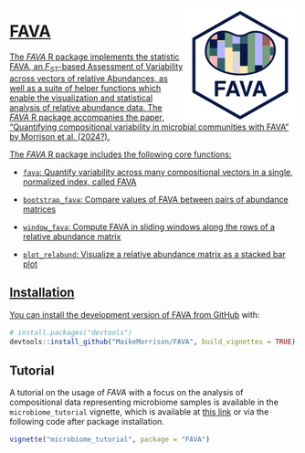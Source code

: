 
<!-- README.md is generated from README.Rmd. Please edit that file -->

<a href='https://github.com/MaikeMorrison/FAVA'/><img src='man/figures/FAVA_logo_2.png' height="200" align="right" style="float:right; height:200px;" />

# FAVA

<!-- badges: start -->
<!-- badges: end -->

The *FAVA* R package implements the statistic FAVA, an $F_{ST}$-based
Assessment of Variability across vectors of relative Abundances, as well
as a suite of helper functions which enable the visualization and
statistical analysis of relative abundance data. The *FAVA* R package
accompanies the paper, “Quantifying compositional variability in
microbial communities with FAVA” by Morrison et al. (2024?).

The *FAVA* R package includes the following core functions:

- `fava`: Quantify variability across many compositional vectors in a
  single, normalized index, called FAVA

- `bootstrap_fava`: Compare values of FAVA between pairs of abundance
  matrices

- `window_fava`: Compute FAVA in sliding windows along the rows of a
  relative abundance matrix

- `plot_relabund`: Visualize a relative abundance matrix as a stacked
  bar plot

## Installation

You can install the development version of FAVA from
[GitHub](https://github.com/) with:

``` r
# install.packages("devtools")
devtools::install_github("MaikeMorrison/FAVA", build_vignettes = TRUE)
```

## Tutorial

A tutorial on the usage of *FAVA* with a focus on the analysis of
compositional data representing microbiome samples is available in the
`microbiome_tutorial` vignette, which is available at [this
link](https://maikemorrison.com/files/microbiome_tutorial.html) or via
the following code after package installation.

``` r
vignette("microbiome_tutorial", package = "FAVA")
```
